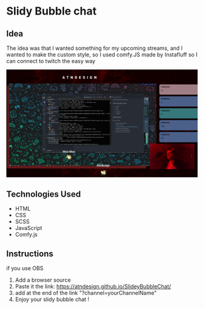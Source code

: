 # Slidy Bubble chat

## Idea
The idea was that I wanted something for my upcoming streams, and I wanted to make the custom style, so I used comfy.JS made by Instafluff so I can connect to twitch the easy way 

<img src="./screenshot.png"
     alt="demo" />

## Technologies Used
* HTML
* CSS
* SCSS
* JavaScript
* Comfy.js

## Instructions
if you use OBS

1. Add a browser source
2. Paste it the link: https://atndesign.github.io/SlideyBubbleChat/
3. add at the end of the link "?channel=yourChannelName"
4. Enjoy your slidy bubble chat ! 